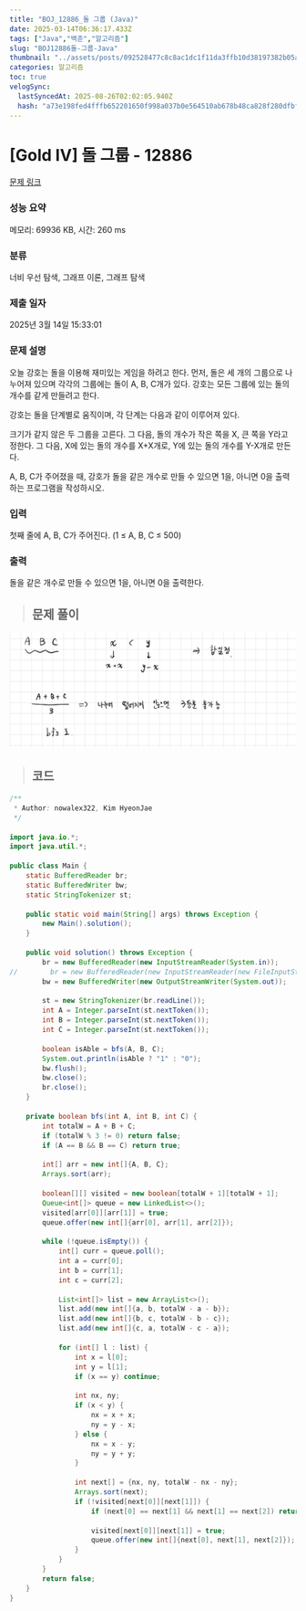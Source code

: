 ```yaml
---
title: "BOJ_12886_돌 그룹 (Java)"
date: 2025-03-14T06:36:17.433Z
tags: ["Java","백준","알고리즘"]
slug: "BOJ12886돌-그룹-Java"
thumbnail: "../assets/posts/092528477c8c8ac1dc1f11da3ffb10d38197382b05a9fc1eb88a868114fbafa9.png"
categories: 알고리즘
toc: true
velogSync:
  lastSyncedAt: 2025-08-26T02:02:05.940Z
  hash: "a73e198fed4fffb652201650f998a037b0e564510ab678b48ca828f280dfbf92"
---
```


# [Gold IV] 돌 그룹 - 12886 

[문제 링크](https://www.acmicpc.net/problem/12886) 

### 성능 요약

메모리: 69936 KB, 시간: 260 ms

### 분류

너비 우선 탐색, 그래프 이론, 그래프 탐색

### 제출 일자

2025년 3월 14일 15:33:01

### 문제 설명

<p>오늘 강호는 돌을 이용해 재미있는 게임을 하려고 한다. 먼저, 돌은 세 개의 그룹으로 나누어져 있으며 각각의 그룹에는 돌이 A, B, C개가 있다. 강호는 모든 그룹에 있는 돌의 개수를 같게 만들려고 한다.</p>

<p>강호는 돌을 단계별로 움직이며, 각 단계는 다음과 같이 이루어져 있다.</p>

<p>크기가 같지 않은 두 그룹을 고른다. 그 다음, 돌의 개수가 작은 쪽을 X, 큰 쪽을 Y라고 정한다. 그 다음, X에 있는 돌의 개수를 X+X개로, Y에 있는 돌의 개수를 Y-X개로 만든다.</p>

<p>A, B, C가 주어졌을 때, 강호가 돌을 같은 개수로 만들 수 있으면 1을, 아니면 0을 출력하는 프로그램을 작성하시오.</p>

### 입력 

 <p>첫째 줄에 A, B, C가 주어진다. (1 ≤ A, B, C ≤ 500)</p>

### 출력 

 <p>돌을 같은 개수로 만들 수 있으면 1을, 아니면 0을 출력한다.</p>

> ## 문제 풀이

![](/assets/posts/092528477c8c8ac1dc1f11da3ffb10d38197382b05a9fc1eb88a868114fbafa9.png)

> ## 코드

```java
/**
 * Author: nowalex322, Kim HyeonJae
 */

import java.io.*;
import java.util.*;

public class Main {
    static BufferedReader br;
    static BufferedWriter bw;
    static StringTokenizer st;

    public static void main(String[] args) throws Exception {
        new Main().solution();
    }

    public void solution() throws Exception {
        br = new BufferedReader(new InputStreamReader(System.in));
//        br = new BufferedReader(new InputStreamReader(new FileInputStream("src/main/java/BOJ_12886_돌그룹/input.txt")));
        bw = new BufferedWriter(new OutputStreamWriter(System.out));

        st = new StringTokenizer(br.readLine());
        int A = Integer.parseInt(st.nextToken());
        int B = Integer.parseInt(st.nextToken());
        int C = Integer.parseInt(st.nextToken());

        boolean isAble = bfs(A, B, C);
        System.out.println(isAble ? "1" : "0");
        bw.flush();
        bw.close();
        br.close();
    }

    private boolean bfs(int A, int B, int C) {
        int totalW = A + B + C;
        if (totalW % 3 != 0) return false;
        if (A == B && B == C) return true;

        int[] arr = new int[]{A, B, C};
        Arrays.sort(arr);

        boolean[][] visited = new boolean[totalW + 1][totalW + 1];
        Queue<int[]> queue = new LinkedList<>();
        visited[arr[0]][arr[1]] = true;
        queue.offer(new int[]{arr[0], arr[1], arr[2]});

        while (!queue.isEmpty()) {
            int[] curr = queue.poll();
            int a = curr[0];
            int b = curr[1];
            int c = curr[2];

            List<int[]> list = new ArrayList<>();
            list.add(new int[]{a, b, totalW - a - b});
            list.add(new int[]{b, c, totalW - b - c});
            list.add(new int[]{c, a, totalW - c - a});

            for (int[] l : list) {
                int x = l[0];
                int y = l[1];
                if (x == y) continue;

                int nx, ny;
                if (x < y) {
                    nx = x + x;
                    ny = y - x;
                } else {
                    nx = x - y;
                    ny = y + y;
                }

                int next[] = {nx, ny, totalW - nx - ny};
                Arrays.sort(next);
                if (!visited[next[0]][next[1]]) {
                    if (next[0] == next[1] && next[1] == next[2]) return true;

                    visited[next[0]][next[1]] = true;
                    queue.offer(new int[]{next[0], next[1], next[2]});
                }
            }
        }
        return false;
    }
}
```